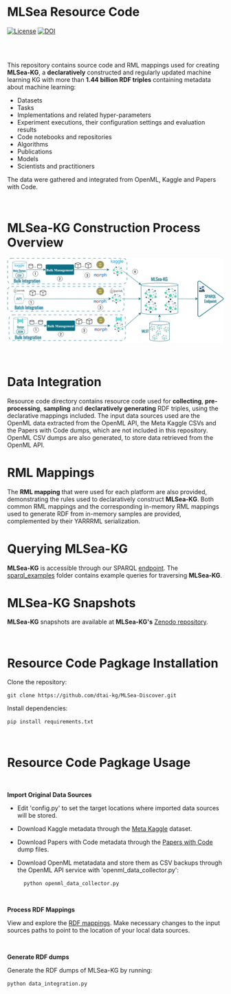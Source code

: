 # MLSea Resource Code

[![License](https://img.shields.io/badge/License-Apache_2.0-blue.svg)](https://opensource.org/licenses/Apache-2.0) [![DOI](https://zenodo.org/badge/DOI/10.5281/zenodo.10287682.svg)](https://zenodo.org/doi/10.5281/zenodo.10287682)

<br><br>

This repository contains source code and RML mappings used for creating **MLSea-KG**, a **declaratively** constructed and regularly updated machine learning KG with more than **1.44 billion RDF triples** containing metadata about machine learning:
- Datasets 
- Tasks
- Implementations and related hyper-parameters 
- Experiment executions, their configuration settings and evaluation results 
- Code notebooks and repositories 
- Algorithms 
- Publications 
- Models 
- Scientists and practitioners 

The data were gathered and integrated from OpenML, Kaggle and Papers with Code.

<br>

# MLSea-KG Construction Process Overview 
![Error loading the image!](images/kgc.jpg)  

<br>

# Data Integration

Resource code directory contains resource code used for **collecting**, **pre-processing**, **sampling** and **declaratively generating** RDF triples, using the declarative mappings included. The input data sources used are the OpenML data extracted from the OpenML API, the Meta Kaggle CSVs and the Papers with Code dumps, which are not included in this repository.
OpenML CSV dumps are also generated, to store data retrieved from the OpenML API.
<br>

# RML Mappings

The **RML mapping** that were used for each platform are also provided, demonstrating the rules used to declaratively construct **MLSea-KG**. Both common RML mappings and the corresponding in-memory RML mappings used to generate RDF from in-memory samples are provided, complemented by their YARRRML serialization.
<br>

# Querying MLSea-KG

**MLSea-KG** is accessible through our SPARQL [endpoint](http://w3id.org/mlsea-kg). The [sparql_examples](https://github.com/dtai-kg/MLSea-Discover/tree/main/sparql_examples) folder contains example queries for traversing **MLSea-KG**. 
<br>

# MLSea-KG Snapshots

**MLSea-KG** snapshots are available at **MLSea-KG's** [Zenodo repository](https://zenodo.org/doi/10.5281/zenodo.10287349).

<br>

# Resource Code Pagkage Installation

Clone the repository:

    git clone https://github.com/dtai-kg/MLSea-Discover.git

Install dependencies: 

    pip install requirements.txt

<br>

# Resource Code Pagkage Usage

<br>

**Import Original Data Sources**

- Edit 'config.py' to set the target locations where imported data sources will be stored. 
- Download Kaggle metadata through the [Meta Kaggle](https://www.kaggle.com/datasets/kaggle/meta-kaggle) dataset.
- Download Papers with Code metadata through the [Papers with Code](https://paperswithcode.com/about) dump files.
- Download OpenML metatadata and store them as CSV backups through the OpenML API service with 'openml_data_collector.py':

        python openml_data_collector.py

<br>

**Process RDF Mappings**

View and explore the [RDF mappings](https://github.com/dtai-kg/MLSea-Discover/tree/main/resource_code/Mappings). Make necessary changes to the input sources paths to point to the location of your local data sources. 

<br>

**Generate RDF dumps** 

Generate the RDF dumps of MLSea-KG by running: 

    python data_integration.py